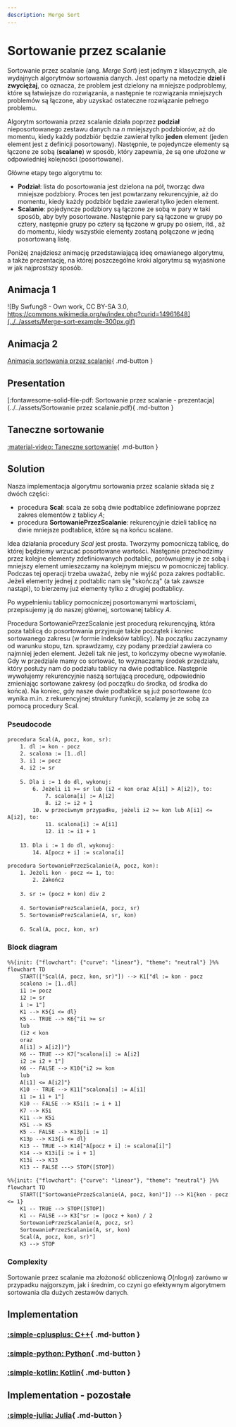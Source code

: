 ```yaml
---
description: Merge Sort
---
```


# Sortowanie przez scalanie

Sortowanie przez scalanie (ang. *Merge Sort*) jest jednym z klasycznych, ale wydajnych algorytmów sortowania danych. Jest oparty na metodzie **dziel i zwyciężaj**, co oznacza, że problem jest dzielony na mniejsze podproblemy, które są łatwiejsze do rozwiązania, a następnie te rozwiązania mniejszych problemów są łączone, aby uzyskać ostateczne rozwiązanie pełnego problemu.

Algorytm sortowania przez scalanie działa poprzez **podział** nieposortowanego zestawu danych na $n$ mniejszych podzbiorów, aż do momentu, kiedy każdy podzbiór będzie zawierał tylko **jeden** element (jeden element jest z definicji posortowany). Następnie, te pojedyncze elementy są łączone ze sobą (**scalane**) w sposób, który zapewnia, że są one ułożone w odpowiedniej kolejności (posortowane).

Główne etapy tego algorytmu to:

- **Podział**: lista do posortowania jest dzielona na pół, tworząc dwa mniejsze podzbiory. Proces ten jest powtarzany rekurencyjnie, aż do momentu, kiedy każdy podzbiór będzie zawierał tylko jeden element.
- **Scalanie**: pojedyncze podzbiory są łączone ze sobą w pary w taki sposób, aby były posortowane. Następnie pary są łączone w grupy po cztery, następnie grupy po cztery są łączone w grupy po osiem, itd., aż do momentu, kiedy wszystkie elementy zostaną połączone w jedną posortowaną listę.

Poniżej znajdziesz animację przedstawiającą ideę omawianego algorytmu, a także prezentację, na której poszczególne kroki algorytmu są wyjaśnione w jak najprostszy sposób.

## Animacja 1

![By Swfung8 - Own work, CC BY-SA 3.0, https://commons.wikimedia.org/w/index.php?curid=14961648](../../assets/Merge-sort-example-300px.gif)

## Animacja 2

[Animacja sortowania przez scalanie](https://www.youtube.com/watch?v=ZRPoEKHXTJg){ .md-button }

## Presentation

[:fontawesome-solid-file-pdf: Sortowanie przez scalanie - prezentacja](../../assets/Sortowanie przez scalanie.pdf){ .md-button }

## Taneczne sortowanie

[:material-video: Taneczne sortowanie](https://www.youtube.com/watch?v=XaqR3G_NVoo){ .md-button }

## Solution

Nasza implementacja algorytmu sortowania przez scalanie składa się z dwóch części:

- procedura **Scal**: scala ze sobą dwie podtablice zdefiniowane poprzez zakres elementów z tablicy $A$;
- procedura **SortowaniePrzezScalanie**: rekurencyjnie dzieli tablicę na dwie mniejsze podtablice, które są na końcu scalane.

Idea działania procedury *Scal* jest prosta. Tworzymy pomocniczą tablicę, do której będziemy wrzucać posortowane wartości. Następnie przechodzimy przez kolejne elementy zdefiniowanych podtablic, porównujemy je ze sobą i mniejszy element umieszczamy na kolejnym miejscu w pomocniczej tablicy. Podczas tej operacji trzeba uważać, żeby nie wyjść poza zakres podtablic. Jeżeli elementy jednej z podtablic nam się "skończą" (a tak zawsze nastąpi), to bierzemy już elementy tylko z drugiej podtablicy.

Po wypełnieniu tablicy pomocniczej posortowanymi wartościami, przepisujemy ją do naszej głównej, sortowanej tablicy $A$.

Procedura SortowaniePrzezScalanie jest procedurą rekurencyjną, która poza tablicą do posortowania przyjmuje także początek i koniec sortowanego zakresu (w formie indeksów tablicy). Na początku zaczynamy od warunku stopu, tzn. sprawdzamy, czy podany przedział zawiera co najmniej jeden element. Jeżeli tak nie jest, to kończymy obecne wywołanie. Gdy w przedziale mamy co sortować, to wyznaczamy środek przedziału, który posłuży nam do podziału tablicy na dwie podtablice. Następnie wywołujemy rekurencyjnie naszą sortującą procedurę, odpowiednio zmieniając sortowane zakresy (od początku do środka, od środka do końca). Na koniec, gdy nasze dwie podtablice są już posortowane (co wynika m.in. z rekurencyjnej struktury funkcji), scalamy je ze sobą za pomocą procedury Scal.

### Pseudocode

```
procedura Scal(A, pocz, kon, sr):
    1. dl := kon - pocz
    2. scalona := [1..dl]
    3. i1 := pocz
    4. i2 := sr

    5. Dla i := 1 do dl, wykonuj:
        6. Jeżeli i1 >= sr lub (i2 < kon oraz A[i1] > A[i2]), to:
            7. scalona[i] := A[i2]
            8. i2 := i2 + 1
        10. w przeciwnym przypadku, jeżeli i2 >= kon lub A[i1] <= A[i2], to:
            11. scalona[i] := A[i1]
            12. i1 := i1 + 1

    13. Dla i := 1 do dl, wykonuj:
        14. A[pocz + i] := scalona[i]
```

```
procedura SortowaniePrzezScalanie(A, pocz, kon):
    1. Jeżeli kon - pocz <= 1, to:
        2. Zakończ

    3. sr := (pocz + kon) div 2
    
    4. SortowaniePrezScalanie(A, pocz, sr)
    5. SortowaniePrezScalanie(A, sr, kon)
    
    6. Scal(A, pocz, kon, sr)
```

### Block diagram

```mermaid
%%{init: {"flowchart": {"curve": "linear"}, "theme": "neutral"} }%%
flowchart TD
    START(["Scal(A, pocz, kon, sr)"]) --> K1["dl := kon - pocz
    scalona := [1..dl]
    i1 := pocz
    i2 := sr
    i := 1"]
    K1 --> K5{i <= dl}
    K5 -- TRUE --> K6{"i1 >= sr
    lub
    (i2 < kon
    oraz
    A[i1] > A[i2])"}
    K6 -- TRUE --> K7["scalona[i] := A[i2]
    i2 := i2 + 1"]
    K6 -- FALSE --> K10{"i2 >= kon
    lub
    A[i1] <= A[i2]"}
    K10 -- TRUE --> K11["scalona[i] := A[i1]
    i1 := i1 + 1"]
    K10 -- FALSE --> K5i[i := i + 1]
    K7 --> K5i
    K11 --> K5i
    K5i --> K5
    K5 -- FALSE --> K13p[i := 1]
    K13p --> K13{i <= dl}
    K13 -- TRUE --> K14["A[pocz + i] := scalona[i]"]
    K14 --> K13i[i := i + 1]
    K13i --> K13
    K13 -- FALSE ---> STOP([STOP])
```

```mermaid
%%{init: {"flowchart": {"curve": "linear"}, "theme": "neutral"} }%%
flowchart TD
    START(["SortowaniePrzezScalanie(A, pocz, kon)"]) --> K1{kon - pocz <= 1}
    K1 -- TRUE --> STOP([STOP])
    K1 -- FALSE --> K3["sr := (pocz + kon) / 2
    SortowaniePrzezScalanie(A, pocz, sr)
    SortowaniePrzezScalanie(A, sr, kon)
    Scal(A, pocz, kon, sr)"]
    K3 --> STOP
```

### Complexity

Sortowanie przez scalanie ma złożoność obliczeniową $O(n\log{n})$ zarówno w przypadku najgorszym, jak i średnim, co czyni go efektywnym algorytmem sortowania dla dużych zestawów danych.

## Implementation

### [:simple-cplusplus: C++](../../programming/c++/algorithms/sorting/merge-sort.md){ .md-button }

### [:simple-python: Python](../../programming/python/algorithms/sorting/merge-sort.md){ .md-button }

### [:simple-kotlin: Kotlin](../../programming/kotlin/algorithms/sorting/merge-sort.md){ .md-button }

## Implementation - pozostałe

### [:simple-julia: Julia](../../programming/julia/algorithms/sorting/merge-sort.md){ .md-button }
